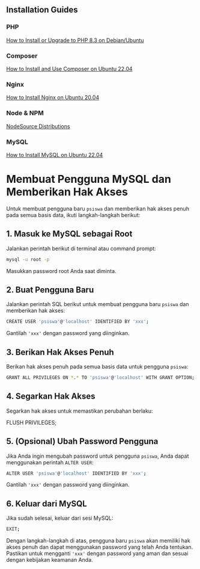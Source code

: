 ## Installation Guides

### PHP
[How to Install or Upgrade to PHP 8.3 on Debian/Ubuntu](https://php.watch/articles/php-8.3-install-upgrade-on-debian-ubuntu)

### Composer
[How to Install and Use Composer on Ubuntu 22.04](https://www.digitalocean.com/community/tutorials/how-to-install-and-use-composer-on-ubuntu-22-04)

### Nginx
[How to Install Nginx on Ubuntu 20.04](https://www.digitalocean.com/community/tutorials/how-to-install-nginx-on-ubuntu-20-04)

### Node & NPM
[NodeSource Distributions](https://github.com/nodesource/distributions)

### MySQL
[How to Install MySQL on Ubuntu 22.04](https://www.digitalocean.com/community/tutorials/how-to-install-mysql-on-ubuntu-22-04)

# Membuat Pengguna MySQL dan Memberikan Hak Akses

Untuk membuat pengguna baru `psiswa` dan memberikan hak akses penuh pada semua basis data, ikuti langkah-langkah berikut:

## 1. Masuk ke MySQL sebagai Root

Jalankan perintah berikut di terminal atau command prompt:
```bash
mysql -u root -p
```

Masukkan password root Anda saat diminta.

## 2. Buat Pengguna Baru

Jalankan perintah SQL berikut untuk membuat pengguna baru `psiswa` dan memberikan hak akses:
```bash
CREATE USER 'psiswa'@'localhost' IDENTIFIED BY 'xxx';
```

Gantilah `'xxx'` dengan password yang diinginkan.

## 3. Berikan Hak Akses Penuh

Berikan hak akses penuh pada semua basis data untuk pengguna `psiswa`:
```bash
GRANT ALL PRIVILEGES ON *.* TO 'psiswa'@'localhost' WITH GRANT OPTION;
```

## 4. Segarkan Hak Akses

Segarkan hak akses untuk memastikan perubahan berlaku:

FLUSH PRIVILEGES;

## 5. (Opsional) Ubah Password Pengguna

Jika Anda ingin mengubah password untuk pengguna `psiswa`, Anda dapat menggunakan perintah `ALTER USER`:
```bash
ALTER USER 'psiswa'@'localhost' IDENTIFIED BY 'xxx';
```

Gantilah `'xxx'` dengan password yang diinginkan.

## 6. Keluar dari MySQL

Jika sudah selesai, keluar dari sesi MySQL:
```bash
EXIT;
```

Dengan langkah-langkah di atas, pengguna baru `psiswa` akan memiliki hak akses penuh dan dapat menggunakan password yang telah Anda tentukan. Pastikan untuk mengganti `'xxx'` dengan password yang aman dan sesuai dengan kebijakan keamanan Anda.


